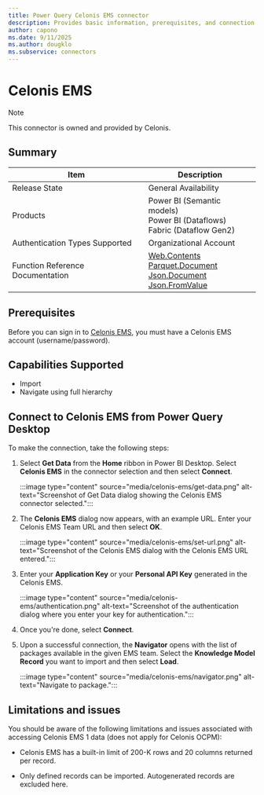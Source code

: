 ```yaml
---
title: Power Query Celonis EMS connector
description: Provides basic information, prerequisites, and connection steps for Celonis EMS.
author: capono
ms.date: 9/11/2025 
ms.author: dougklo
ms.subservice: connectors
---
```


# Celonis EMS

>[!Note]
>This connector is owned and provided by Celonis.

## Summary

| Item | Description |
| ---- | ----------- |
| Release State | General Availability |
| Products | Power BI (Semantic models) </br> Power BI (Dataflows)<br/>Fabric (Dataflow Gen2) |
| Authentication Types Supported | Organizational Account |
| Function Reference Documentation | [Web.Contents](/powerquery-m/web-contents) </br> [Parquet.Document](/power-query/connectors/parquet) </br> [Json.Document](/powerquery-m/json-document) </br> [Json.FromValue](/powerquery-m/json-fromvalue)|

## Prerequisites

Before you can sign in to [Celonis EMS](https://celon.is/EMS-Platform), you must have a Celonis EMS account (username/password).

## Capabilities Supported

* Import
* Navigate using full hierarchy

## Connect to Celonis EMS from Power Query Desktop

To make the connection, take the following steps:

1. Select **Get Data** from the **Home** ribbon in Power BI Desktop. Select **Celonis EMS** in the connector selection and then select **Connect**.

   :::image type="content" source="media/celonis-ems/get-data.png" alt-text="Screenshot of Get Data dialog showing the Celonis EMS connector selected.":::

1. The **Celonis EMS** dialog now appears, with an example URL. Enter your Celonis EMS Team URL and then select **OK**.

   :::image type="content" source="media/celonis-ems/set-url.png" alt-text="Screenshot of the Celonis EMS dialog with the Celonis EMS URL entered.":::

1. Enter your **Application Key** or your **Personal API Key** generated in the Celonis EMS.

   :::image type="content" source="media/celonis-ems/authentication.png" alt-text="Screenshot of the authentication dialog where you enter your key for authentication.":::
  
1. Once you're done, select **Connect**.
  
1. Upon a successful connection, the **Navigator** opens with the list of packages available in the given EMS team. Select the **Knowledge Model Record** you want to import and then select **Load**.

   :::image type="content" source="media/celonis-ems/navigator.png" alt-text="Navigate to package.":::

## Limitations and issues

You should be aware of the following limitations and issues associated with accessing Celonis EMS 1 data (does not apply for Celonis OCPM):

* Celonis EMS has a built-in limit of 200-K rows and 20 columns returned per record.

* Only defined records can be imported. Autogenerated records are excluded here.
